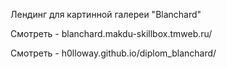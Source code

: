 Лендинг для картинной галереи "Blanchard"

Смотреть - blanchard.makdu-skillbox.tmweb.ru/

Смотреть - h0lloway.github.io/diplom_blanchard/
